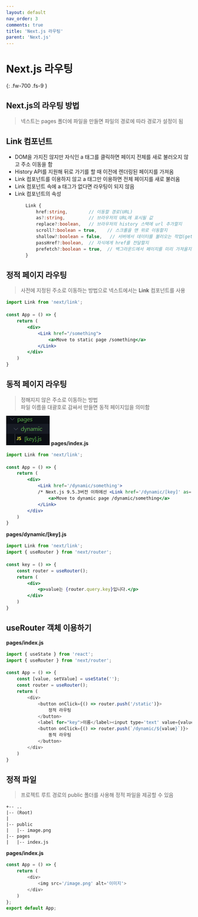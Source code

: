 ```yaml
---
layout: default
nav_order: 3
comments: true 
title: 'Next.js 라우팅'
parent: 'Next.js'
---
```


# Next.js 라우팅
{: .fw-700 .fs-9 }

## Next.js의 라우팅 방법
> 넥스트는 pages 폴더에 파일을 만들면 파일의 경로에 따라 경로가 설정이 됨

## Link 컴포넌트

- DOM을 가지진 않지만 자식인 a 태그를 클릭하면 페이지 전체를 새로 불러오지 않고 주소 이동을 함
- History API를 지원해 뒤로 가기를 할 때 이전에 렌더링된 페이지를 가져옴
- Link 컴포넌트를 이용하지 않고 a 태그만 이용하면 전체 페이지를 새로 불러옴
- Link 컴포넌트 속에 a 태그가 없다면 라우팅이 되지 않음
- Link 컴포넌트의 속성
    ```ts
        Link {
            href:string,        // 이동할 경로(URL)
            as?:string,         // 브라우저의 URL에 표시될 값
            replace?:boolean,   // 브라우저의 history 스택에 url 추가할지
            scroll?:boolean = true,    // 스크롤을 맨 위로 이동할지
            shallow?:boolean = false,   // 서버에서 데이터를 불러오는 작업(getStaticProps, getServerSideProps or getInitialProps)을 스킵할지
            passHref?:boolean,  // 자식에게 href를 전달할지
            prefetch?:boolean = true,  // 백그라운드에서 페이지를 미리 가져올지
        }
    ```
## 정적 페이지 라우팅
> 사전에 지정된 주소로 이동하는 방법으로 넥스트에서는 **Link** 컴포넌트를 사용
```jsx
import Link from 'next/link';

const App = () => {
    return (
        <div>
            <Link href="/something">
                <a>Move to static page /something</a>
            </Link>
        </div>
    )
}
```

## 동적 페이지 라우팅
> 정해지지 않은 주소로 이동하는 방법  
> 파일 이름을 대괄호로 감싸서 만들면 동적 페이지임을 의미함  

![dynamic](/assets/images/next/dynamic.PNG)
**pages/index.js**
```jsx
import Link from 'next/link';

const App = () => {
    return (
        <div>
            <Link href='/dynamic/something'>    
            /* Next.js 9.5.3버전 이하에선 <Link href='/dynamic/[key]' as='dynamic/something'> */
                <a>Move to dynamic page /dynamic/something</a>
            </Link>
        </div>
    )
}
```
**pages/dynamic/[key].js**
```jsx
import Link from 'next/link';
import { useRouter } from 'next/router';

const key = () => {
    const router = useRouter();
    return (
        <div>
            <p>value는 {router.query.key}입니다.</p>
        </div>
    )
}
```
## useRouter 객체 이용하기
**pages/index.js**
```js
import { useState } from 'react';
import { useRouter } from 'next/router';

const App = () => {
    const [value, setValue] = useState('');
    const router = useRouter();
    return (
        <div>
            <button onClick={() => router.push('/static')}>
                정적 라우팅
            </button>
            <label for="key">이름</label><input type='text' value={value} onChange={e => setValue(e.target.value)} />
            <button onClick={() => router.push(`/dynamic/${value}`)}>
                동적 라우팅
            </button>
        </div>
    )
}
```

## 정적 파일
> 프로젝트 루트 경로의 public 폴더를 사용해 정적 파일을 제공할 수 있음
```
+-- ..
|-- (Root)
|
|-- public
|   |-- image.png
|-- pages
|   |-- index.js
```
**pages/index.js**
```js
const App = () => {
    return (
        <div>
            <img src='/image.png' alt='이미지'>
        </div>
    )
};
export default App;
```